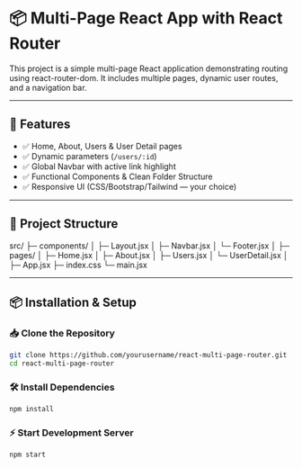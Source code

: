 # 📦 Multi-Page React App with React Router

This project is a simple multi-page React application demonstrating routing using react-router-dom. It includes multiple pages, dynamic user routes, and a navigation bar.

---

## 🚀 Features

- ✅ Home, About, Users & User Detail pages  
- ✅ Dynamic parameters (`/users/:id`)  
- ✅ Global Navbar with active link highlight  
- ✅ Functional Components & Clean Folder Structure  
- ✅ Responsive UI (CSS/Bootstrap/Tailwind — your choice)

---

## 📂 Project Structure

src/
├─ components/
│ ├─ Layout.jsx
│ ├─ Navbar.jsx
│ └─ Footer.jsx
│
├─ pages/
│ ├─ Home.jsx
│ ├─ About.jsx
│ ├─ Users.jsx
│ └─ UserDetail.jsx
│
├─ App.jsx
├─ index.css
└─ main.jsx

---

## 📦 Installation & Setup

### 📥 Clone the Repository
```bash
git clone https://github.com/yourusername/react-multi-page-router.git
cd react-multi-page-router
```

### 🛠️ Install Dependencies
```bash
npm install
```

### ⚡ Start Development Server
```bash
npm start
```

